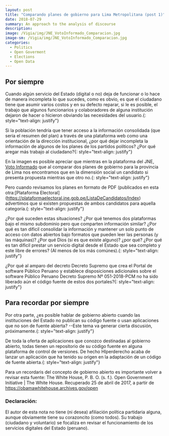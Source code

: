 ```yaml
---
layout: post
title: "Comparando planes de gobierno para Lima Metropolitana (post 1)"
date: 2018-07-29
summary: An approach to the analysis of discourse
description: 
image: /Vigia/img/JNE_VotoInformado_Comparacion.jpg
image-sm: /Vigia/img/JNE_VotoInformado_Comparacion.jpg
categories:
  - Politics  
  - Open Goverment
  - Elections
  - Open Data 
---
```

## Por siempre 
Cuando algún servicio del Estado (digital o no) deja de funcionar o lo hace de manera incompleta lo que sucedes, como es obvio, es que el ciudadano tiene que asumir varios costos y en su defecto reparar, si le es posible, el trabajo que algunos funcionarios y colaboradores de alguna institución dejaron de hacer o hicieron obviando las necesidades del usuario.{: style="text-align: justify"}

Si la población tendría que tener acceso a la información consolidada (que seria el resumen del plan) a través de una plataforma web como una orientación de la dirección institucional, 
¿por qué dejar incompleta la información de algunos de los planes de los partidos políticos? ¿Por qué aregar más trabajo al ciudadano?{: style="text-align: justify"}

En la imagen es posible apreciar que mientras en la plataforma del JNE, [Voto Informado](https://votoinformado.jne.gob.pe/voto/Compara) que al comparar dos planes de gobierno para la provincia de Lima nos encontramos que en la dimensión social un candidato si presenta propuesta mientras que otro no.{: style="text-align: justify"}

Pero cuando revisamos los planes en formato de PDF (publicados en esta otra:[Plataforma Electoral] (https://plataformaelectoral.jne.gob.pe/ListaDeCandidatos/Index) advertimos que si existen propuestas de ambos candidatos para aquella categoría.{: style="text-align: justify"}

¿Por qué suceden estas situaciones? ¿Por qué tenemos dos plataformas bajo el mismo subdominio pero que comparten información similar? ¿Por qué es tan dificil consolidar la información y mantener un solo punto de acceso con datos abiertos bajo formatos que pueden leer las personas (y las máquinas)? ¿Por qué Dios (si es que existe alguno)? ¿por qué? ¿Por qué es tan dificil prestar un servicio digital desde el Estado que sea completo y este libre de errores? (Al menos de los más comúnes).{: style="text-align: justify"}

¿Por qué al amparo del decreto Decreto Supremo que crea el Portal de software Público Peruano y establece disposiciones adicionales sobre el software Público Peruano Decreto Supremo Nº 051-2018-PCM no ha sido liberado aún el código fuente de estos dos portales?{: style="text-align: justify"}

## Para recordar por siempre  
Por otra parte, ¿es posible hablar de gobierno abierto cuando las instituciones del Estado no publican su código fuente o usan aplicaciones que no son de fuente abierta? --Este tema va generar cierta discusión, próximamente.{: style="text-align: justify"}

De toda la oferta de aplicaciones que conozco destinadas al gobierno abierto, todas tienen un repositorio de su código fuente en alguna plataforma de control de versiones. De hecho HIperderecho acaba de lanzar un aplicación que ha tenido su origen en la adaptación de un código de fuente abierta.{: style="text-align: justify"}

Para un recordaris del concepto de gobierno abierto es importante volver a revisar esta fuente: 
The White House, P. B. O. (s. f.). Open Government Initiative | The White House. Recuperado 25 de abril de 2017, a partir de https://obamawhitehouse.archives.gov/open

### Declaración: 
El autor de esta nota no tiene (ni desea) afiliación política partidaria alguna, aunque obviamente tiene su corazoncito (como todos). Su trabajo (ciudadano y voluntario) se focaliza en revisar el funcionamiento de los servicios digitales del Estado (peruano). 
